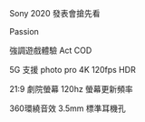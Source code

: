 Sony 2020 發表會搶先看

 Passion

強調遊戲體驗
Act
COD

5G 支援
photo pro
4K 120fps HDR

21:9 劇院螢幕
120hz 螢幕更新頻率


360環繞音效
3.5mm 標準耳機孔

